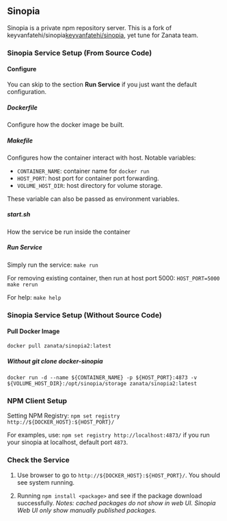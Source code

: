 ## Sinopia

Sinopia is a private npm repository server.
This is a fork of keyvanfatehi/sinopia[keyvanfatehi/sinopia](https://github.com/keyvanfatehi/sinopia), yet tune for Zanata team.



### Sinopia Service Setup (From Source Code)
#### Configure
You can skip to the section **Run Service** if you just want the default configuration.

##### Dockerfile
Configure how the docker image be built.

##### Makefile
Configures how the container interact with host.
Notable variables:

* `CONTAINER_NAME`: container name for `docker run`
* `HOST_PORT`: host port for container port forwarding.
* `VOLUME_HOST_DIR`: host directory for volume storage.

These variable can also be passed as environment variables.

##### start.sh
How the service be run inside the container

##### Run Service
Simply run the service:
`make run`

For removing existing container, then run at host port 5000:
`HOST_PORT=5000 make rerun`

For help:
`make help`

### Sinopia Service Setup (Without Source Code)
#### Pull Docker Image
`docker pull zanata/sinopia2:latest`

##### Without git clone docker-sinopia
`docker run -d --name ${CONTAINER_NAME} -p ${HOST_PORT}:4873 -v ${VOLUME_HOST_DIR}:/opt/sinopia/storage zanata/sinopia2:latest`

### NPM Client Setup
Setting NPM Registry:
`npm set registry http://${DOCKER_HOST}:${HOST_PORT}/`

For examples, use:
`npm set registry http://localhost:4873/` 
if you run your sinopia at localhost, default port `4873`.

### Check the Service
1. Use browser to go to `http://${DOCKER_HOST}:${HOST_PORT}/`.
You should see system running.

2. Running `npm install <package>` and see if the package download successfully. *Notes: cached packages do not show in web UI. Sinopia Web UI only show manually published packages.*

